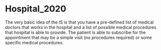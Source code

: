 # Hospital_2020
The very basic idea of the IS is that you have a pre-defined list of medical doctors that works in the hospital and a list of possible medical procedures that hospital is able to provide. The patient is able to subscribe for the appointment that may be a simple visit (no procedures required) or some specific medical procedures. 
